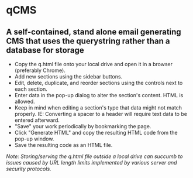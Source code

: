 # qCMS
## A self-contained, stand alone email generating CMS that uses the querystring rather than a database for storage

* Copy the q.html file onto your local drive and open it in a browser (preferably Chrome).
* Add new sections using the sidebar buttons.
* Edit, delete, duplicate, and reorder sections using the controls next to each section.
* Enter data in the pop-up dialog to alter the section's content. HTML is allowed.
* Keep in mind when editing a section's type that data might not match properly. IE: Converting a spacer to a header will require text data to be entered afterward.
* "Save" your work periodically by bookmarking the page.
* Click "Generate HTML" and copy the resulting HTML code from the pop-up window.
* Save the resulting code as an HTML file.

*Note: Storing/serving the q.html file outside a local drive can succumb to issues caused by URL length limits implemented by various server and security protocols.*
